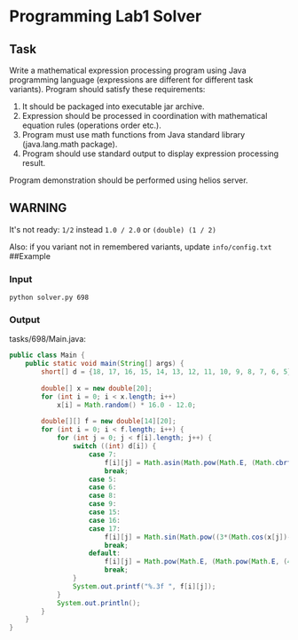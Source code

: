 # Programming Lab1 Solver

## Task
Write a mathematical expression processing program using Java programming language (expressions are different for different task variants). Program should satisfy these requirements:

1. It should be packaged into executable jar archive.
2. Expression should be processed in coordination with mathematical equation rules (operations order etc.).
3. Program must use math functions from Java standard library (java.lang.math package).
4. Program should use standard output to display expression processing result.

Program demonstration should be performed using helios server.

## WARNING
It's not ready: ```1/2``` instead ```1.0 / 2.0``` or ```(double) (1 / 2)```

Also: if you variant not in remembered variants, update ```info/config.txt```
##Example

### Input
```python solver.py 698```

### Output
tasks/698/Main.java:

```java
public class Main {
	public static void main(String[] args) {
		short[] d = {18, 17, 16, 15, 14, 13, 12, 11, 10, 9, 8, 7, 6, 5};
		
		double[] x = new double[20];
		for (int i = 0; i < x.length; i++)
			x[i] = Math.random() * 16.0 - 12.0;
				
		double[][] f = new double[14][20];
		for (int i = 0; i < f.length; i++) {
			for (int j = 0; j < f[i].length; j++) {
				switch ((int) d[i]) {
					case 7:
						f[i][j] = Math.asin(Math.pow(Math.E, (Math.cbrt(-Math.pow(Math.sin(x[j]), 2)))));
						break;
					case 5:
					case 6:
					case 8:
					case 9:
					case 15:
					case 16:
					case 17:
						f[i][j] = Math.sin(Math.pow((3*(Math.cos(x[j])-1)), (Math.pow((3*x[j]), 3))));
						break;
					default:
						f[i][j] = Math.pow(Math.E, (Math.pow(Math.E, (4*(1/2+x[j])))))+1/2;
						break;
				}
				System.out.printf("%.3f ", f[i][j]);
			}
			System.out.println();
		}
	}
}
```